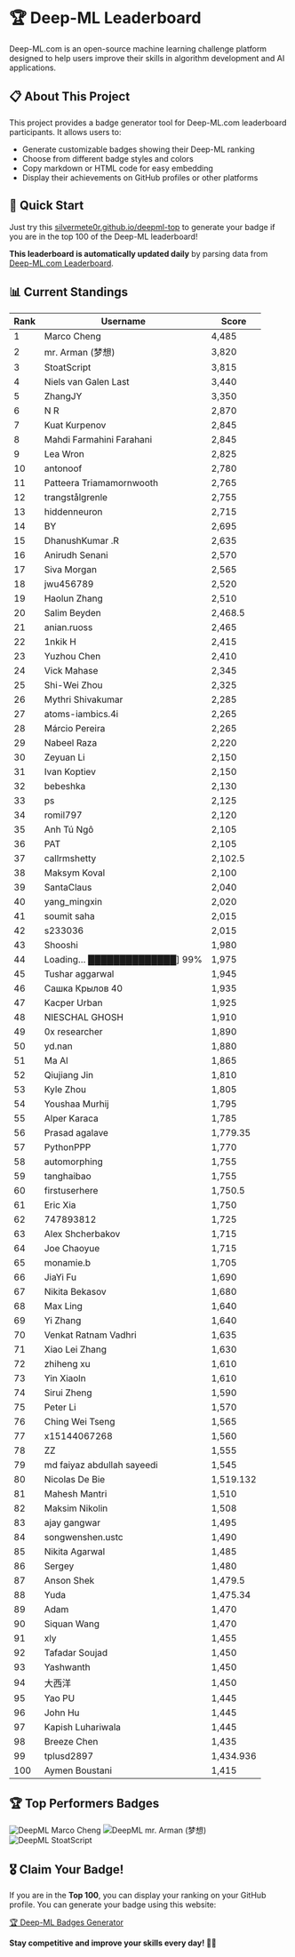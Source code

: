 # 🏆 Deep-ML Leaderboard

Deep-ML.com is an open-source machine learning challenge platform designed to help users improve their skills in algorithm development and AI applications.  

## 📋 About This Project

This project provides a badge generator tool for Deep-ML.com leaderboard participants. It allows users to:
- Generate customizable badges showing their Deep-ML ranking
- Choose from different badge styles and colors
- Copy markdown or HTML code for easy embedding
- Display their achievements on GitHub profiles or other platforms

## 🚀 Quick Start

Just try this [silvermete0r.github.io/deepml-top](silvermete0r.github.io/deepml-top) to generate your badge if you are in the top 100 of the Deep-ML leaderboard!

**This leaderboard is automatically updated daily** by parsing data from [Deep-ML.com Leaderboard](https://www.deep-ml.com/leaderboard).  

## 📊 Current Standings  

<!-- LEADERBOARD_START -->
| Rank | Username | Score |
|------|---------|-------|
| 1 | Marco Cheng | 4,485 |
| 2 | mr. Arman (梦想) | 3,820 |
| 3 | StoatScript | 3,815 |
| 4 | Niels van Galen Last | 3,440 |
| 5 | ZhangJY | 3,350 |
| 6 | N R | 2,870 |
| 7 | Kuat Kurpenov | 2,845 |
| 8 | Mahdi Farmahini Farahani | 2,845 |
| 9 | Lea Wron | 2,825 |
| 10 | antonoof | 2,780 |
| 11 | Patteera Triamamornwooth | 2,765 |
| 12 | trangstålgrenle | 2,755 |
| 13 | hiddenneuron | 2,715 |
| 14 | BY | 2,695 |
| 15 | DhanushKumar .R | 2,635 |
| 16 | Anirudh Senani | 2,570 |
| 17 | Siva Morgan | 2,565 |
| 18 | jwu456789 | 2,520 |
| 19 | Haolun Zhang | 2,510 |
| 20 | Salim Beyden | 2,468.5 |
| 21 | anian.ruoss | 2,465 |
| 22 | 1nkik H | 2,415 |
| 23 | Yuzhou Chen | 2,410 |
| 24 | Vick Mahase | 2,345 |
| 25 | Shi-Wei Zhou | 2,325 |
| 26 | Mythri Shivakumar | 2,285 |
| 27 | atoms-iambics.4i | 2,265 |
| 28 | Márcio Pereira | 2,265 |
| 29 | Nabeel Raza | 2,220 |
| 30 | Zeyuan Li | 2,150 |
| 31 | Ivan Koptiev | 2,150 |
| 32 | bebeshka | 2,130 |
| 33 | ps | 2,125 |
| 34 | romil797 | 2,120 |
| 35 | Anh Tú Ngô | 2,105 |
| 36 | PAT | 2,105 |
| 37 | callrmshetty | 2,102.5 |
| 38 | Maksym Koval | 2,100 |
| 39 | SantaClaus | 2,040 |
| 40 | yang_mingxin | 2,020 |
| 41 | soumit saha | 2,015 |
| 42 | s233036 | 2,015 |
| 43 | Shooshi | 1,980 |
| 44 | Loading… ██████████████] 99% | 1,975 |
| 45 | Tushar aggarwal | 1,945 |
| 46 | Сашка Крылов 40 | 1,935 |
| 47 | Kacper Urban | 1,925 |
| 48 | NIESCHAL GHOSH | 1,910 |
| 49 | 0x researcher | 1,890 |
| 50 | yd.nan | 1,880 |
| 51 | Ma Al | 1,865 |
| 52 | Qiujiang Jin | 1,810 |
| 53 | Kyle Zhou | 1,805 |
| 54 | Youshaa Murhij | 1,795 |
| 55 | Alper Karaca | 1,785 |
| 56 | Prasad agalave | 1,779.35 |
| 57 | PythonPPP | 1,770 |
| 58 | automorphing | 1,755 |
| 59 | tanghaibao | 1,755 |
| 60 | firstuserhere | 1,750.5 |
| 61 | Eric Xia | 1,750 |
| 62 | 747893812 | 1,725 |
| 63 | Alex Shcherbakov | 1,715 |
| 64 | Joe Chaoyue | 1,715 |
| 65 | monamie.b | 1,705 |
| 66 | JiaYi Fu | 1,690 |
| 67 | Nikita Bekasov | 1,680 |
| 68 | Max Ling | 1,640 |
| 69 | Yi Zhang | 1,640 |
| 70 | Venkat Ratnam Vadhri | 1,635 |
| 71 | Xiao Lei Zhang | 1,630 |
| 72 | zhiheng xu | 1,610 |
| 73 | Yin Xiaoln | 1,610 |
| 74 | Sirui Zheng | 1,590 |
| 75 | Peter Li | 1,570 |
| 76 | Ching Wei Tseng | 1,565 |
| 77 | x15144067268 | 1,560 |
| 78 | ZZ | 1,555 |
| 79 | md faiyaz abdullah sayeedi | 1,545 |
| 80 | Nicolas De Bie | 1,519.132 |
| 81 | Mahesh Mantri | 1,510 |
| 82 | Maksim Nikolin | 1,508 |
| 83 | ajay gangwar | 1,495 |
| 84 | songwenshen.ustc | 1,490 |
| 85 | Nikita Agarwal | 1,485 |
| 86 | Sergey | 1,480 |
| 87 | Anson Shek | 1,479.5 |
| 88 | Yuda | 1,475.34 |
| 89 | Adam | 1,470 |
| 90 | Siquan Wang | 1,470 |
| 91 | xly | 1,455 |
| 92 | Tafadar Soujad | 1,450 |
| 93 | Yashwanth | 1,450 |
| 94 | 大西洋 | 1,450 |
| 95 | Yao PU | 1,445 |
| 96 | John Hu | 1,445 |
| 97 | Kapish Luhariwala | 1,445 |
| 98 | Breeze Chen | 1,435 |
| 99 | tplusd2897 | 1,434.936 |
| 100 | Aymen Boustani | 1,415 |
<!-- LEADERBOARD_END -->

## 🏆 Top Performers Badges

<!-- BADGES_START -->
![DeepML Marco Cheng](https://img.shields.io/badge/dynamic/json?url=https%3A%2F%2Fraw.githubusercontent.com%2Fsilvermete0r%2Fdeepml-top%2Fmain%2Fbadges.json&query=%24.4091c1a21900bd2c7d3f4e343acddda1.label&prefix=Rank%20&style=for-the-badge&label=%F0%9F%9A%80%20DeepML&color=blue&link=https%3A%2F%2Fwww.deep-ml.com%2Fleaderboard)
![DeepML mr. Arman (梦想)](https://img.shields.io/badge/dynamic/json?url=https%3A%2F%2Fraw.githubusercontent.com%2Fsilvermete0r%2Fdeepml-top%2Fmain%2Fbadges.json&query=%24.1247b1b5b9cd95e98d7ff7438207406f.label&prefix=Rank%20&style=for-the-badge&label=%F0%9F%9A%80%20DeepML&color=blue&link=https%3A%2F%2Fwww.deep-ml.com%2Fleaderboard)
![DeepML StoatScript](https://img.shields.io/badge/dynamic/json?url=https%3A%2F%2Fraw.githubusercontent.com%2Fsilvermete0r%2Fdeepml-top%2Fmain%2Fbadges.json&query=%24.2561d6c634fa6c4eb794454446029d95.label&prefix=Rank%20&style=for-the-badge&label=%F0%9F%9A%80%20DeepML&color=blue&link=https%3A%2F%2Fwww.deep-ml.com%2Fleaderboard)
<!-- BADGES_END -->

## 🎖 Claim Your Badge!  

If you are in the **Top 100**, you can display your ranking on your GitHub profile. You can generate your badge using this website:

[🏆 Deep-ML Badges Generator](https://silvermete0r.github.io/deepml-top/)

**Stay competitive and improve your skills every day! 🚀🔥**